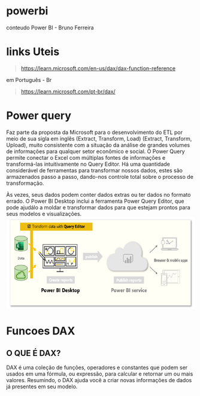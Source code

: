 # powerbi
conteudo Power BI - Bruno Ferreira



# links Uteis
> https://learn.microsoft.com/en-us/dax/dax-function-reference

em Português - Br

> https://learn.microsoft.com/pt-br/dax/


# Power query 
Faz parte da proposta da Microsoft para o desenvolvimento do ETL por meio
de sua sigla em inglês (Extract, Transform, Load) (Extract, Transform, Upload), muito
consistente com a situação da análise de grandes volumes de informações para
qualquer setor econômico e social.
O Power Query permite conectar o Excel com múltiplas fontes de informações
e transformá-las intuitivamente no Query Editor. Há uma quantidade considerável de
ferramentas para transformar nossos dados, estes são armazenados passo a passo,
dando-nos controle total sobre o processo de transformação.

Às vezes, seus dados podem conter dados extras ou ter dados no formato
errado. O Power BI Desktop inclui a ferramenta Power Query Editor, que pode ajudálo
a moldar e transformar dados para que estejam prontos para seus modelos e
visualizações.
![alt text](./img/image1.png)


# Funcoes DAX

O QUE É DAX?
---
DAX é uma coleção de funções, operadores e constantes que podem ser
usados em uma fórmula, ou expressão, para calcular e retornar um ou mais
valores. Resumindo, o DAX ajuda você a criar novas informações de dados já
presentes em seu modelo.

